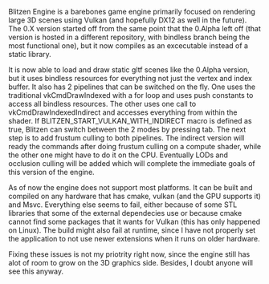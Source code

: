 Blitzen Engine is a barebones game engine primarily focused on rendering large 3D scenes using Vulkan (and hopefully DX12 as well in the future). 
The 0.X version started off from the same point that the 0.Alpha left off (that version is hosted in a different repository, with bindless branch being the most functional one), 
but it now compiles as an excecutable instead of a static library. 

It is now able to load and draw static gltf scenes like the 0.Alpha version, but it uses bindless resources for everything not just the vertex and index buffer. It also has 2 pipelines that can be switched on the fly.
One uses the traditional vkCmdDrawIndexed with a for loop and uses push constants to access all bindless resources. The other uses one call to vkCmdDrawIndexedIndirect and accesses everything from within the shader.
If BLITZEN_START_VULKAN_WITH_INDIRECT macro is defined as true, Blitzen can switch between the 2 modes by pressing tab. The next step is to add frustum culling to both pipelines. The indirect version will ready the commands 
after doing frustum culling on a compute shader, while the other one might have to do it on the CPU. Eventually LODs and occlusion culling will be added which will complete the immediate goals of this version of the engine.


As of now the engine does not support most platforms. It can be built and compiled on any hardware that has cmake, vulkan (and the GPU supports it) and Msvc. Everything else seems to fail, either because of some STL libraries
that some of the external dependecies use or because cmake cannot find some packages that it wants for Vulkan (this has only happened on Linux). The build might also fail at runtime, since I have not properly set the application 
to not use newer extensions when it runs on older hardware.

Fixing these issues is not my priotrity right now, since the engine still has alot of room to grow on the 3D graphics side. Besides, I doubt anyone will see this anyway.
